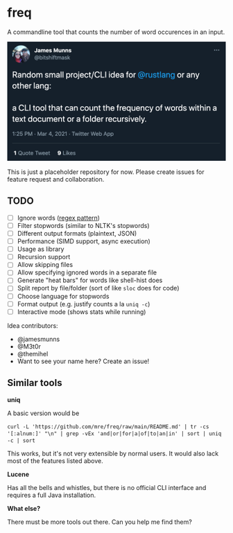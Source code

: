 # freq

A commandline tool that counts the number of word occurences in an input.

[![James Munns on Twitter](fixtures/tweet.png)](https://twitter.com/bitshiftmask/status/1367451210987544580)

This is just a placeholder repository for now.
Please create issues for feature request and collaboration.

## TODO

- [ ] Ignore words ([regex pattern](https://docs.rs/regex/latest/regex/struct.RegexSet.html))
- [ ] Filter stopwords (similar to NLTK's stopwords)
- [ ] Different output formats (plaintext, JSON)
- [ ] Performance (SIMD support, async execution)
- [ ] Usage as library
- [ ] Recursion support
- [ ] Allow skipping files
- [ ] Allow specifying ignored words in a separate file
- [ ] Generate "heat bars" for words like shell-hist does
- [ ] Split report by file/folder (sort of like `sloc` does for code)
- [ ] Choose language for stopwords
- [ ] Format output (e.g. justify counts a la `uniq -c`)
- [ ] Interactive mode (shows stats while running)

Idea contributors:

- @jamesmunns
- @M3t0r
- @themihel
- Want to see your name here? Create an issue!

## Similar tools

**uniq**

A basic version would be

```
curl -L 'https://github.com/mre/freq/raw/main/README.md' | tr -cs '[:alnum:]' "\n" | grep -vEx 'and|or|for|a|of|to|an|in' | sort | uniq -c | sort
```

This works, but it's not very extensible by normal users.
It would also lack most of the features listed above.

**Lucene**

Has all the bells and whistles, but there is no official CLI interface and requires a full Java installation.

**What else?**

There must be more tools out there. Can you help me find them?
